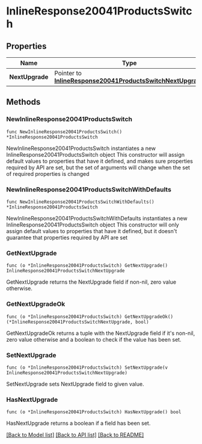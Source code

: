 # InlineResponse20041ProductsSwitch

## Properties

Name | Type | Description | Notes
------------ | ------------- | ------------- | -------------
**NextUpgrade** | Pointer to [**InlineResponse20041ProductsSwitchNextUpgrade**](InlineResponse20041ProductsSwitchNextUpgrade.md) |  | [optional] 

## Methods

### NewInlineResponse20041ProductsSwitch

`func NewInlineResponse20041ProductsSwitch() *InlineResponse20041ProductsSwitch`

NewInlineResponse20041ProductsSwitch instantiates a new InlineResponse20041ProductsSwitch object
This constructor will assign default values to properties that have it defined,
and makes sure properties required by API are set, but the set of arguments
will change when the set of required properties is changed

### NewInlineResponse20041ProductsSwitchWithDefaults

`func NewInlineResponse20041ProductsSwitchWithDefaults() *InlineResponse20041ProductsSwitch`

NewInlineResponse20041ProductsSwitchWithDefaults instantiates a new InlineResponse20041ProductsSwitch object
This constructor will only assign default values to properties that have it defined,
but it doesn't guarantee that properties required by API are set

### GetNextUpgrade

`func (o *InlineResponse20041ProductsSwitch) GetNextUpgrade() InlineResponse20041ProductsSwitchNextUpgrade`

GetNextUpgrade returns the NextUpgrade field if non-nil, zero value otherwise.

### GetNextUpgradeOk

`func (o *InlineResponse20041ProductsSwitch) GetNextUpgradeOk() (*InlineResponse20041ProductsSwitchNextUpgrade, bool)`

GetNextUpgradeOk returns a tuple with the NextUpgrade field if it's non-nil, zero value otherwise
and a boolean to check if the value has been set.

### SetNextUpgrade

`func (o *InlineResponse20041ProductsSwitch) SetNextUpgrade(v InlineResponse20041ProductsSwitchNextUpgrade)`

SetNextUpgrade sets NextUpgrade field to given value.

### HasNextUpgrade

`func (o *InlineResponse20041ProductsSwitch) HasNextUpgrade() bool`

HasNextUpgrade returns a boolean if a field has been set.


[[Back to Model list]](../README.md#documentation-for-models) [[Back to API list]](../README.md#documentation-for-api-endpoints) [[Back to README]](../README.md)


